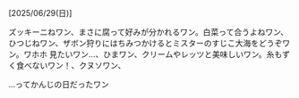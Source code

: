 [2025/06/29(日)]

ズッキーニねワン、まさに腐って好みが分かれるワン。白菜って合うよねワン、ひつじねワン、ザボン狩りにはちみつかけるとミスターのすじこ大海をどうぞワン。ワホホ 見たいワン…、ひまワン、クリームやレッツと美味しいワン。糸もずく食べないワン！、クヌソワン、

...ってかんじの日だったワン